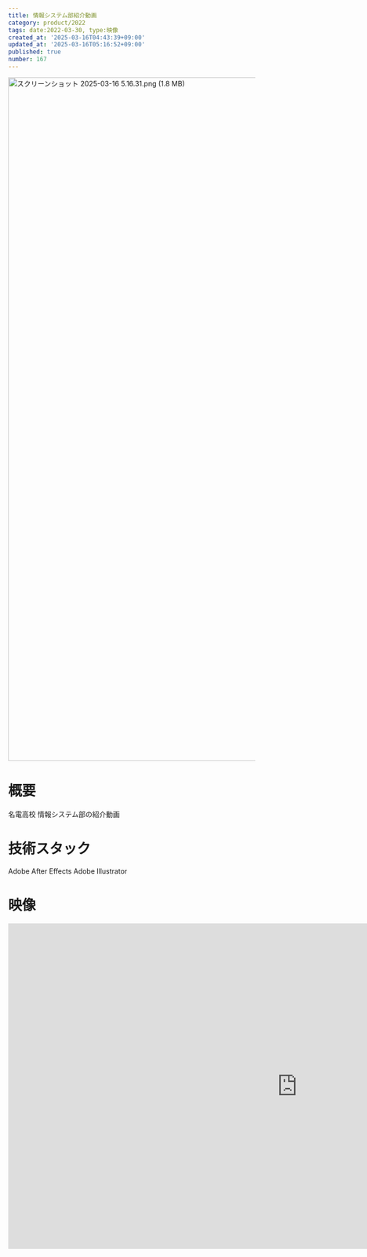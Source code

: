 ```yaml
---
title: 情報システム部紹介動画
category: product/2022
tags: date:2022-03-30, type:映像
created_at: '2025-03-16T04:43:39+09:00'
updated_at: '2025-03-16T05:16:52+09:00'
published: true
number: 167
---
```


<img width="1392" alt="スクリーンショット 2025-03-16 5.16.31.png (1.8 MB)" src="/img/167/6bc0c5a4-440e-4b68-8382-7b70e26d586b.webp">

# 概要
名電高校 情報システム部の紹介動画

# 技術スタック
Adobe After Effects
Adobe Illustrator

# 映像
<iframe width="1178" height="663" src="https://www.youtube.com/embed/PcPoMR_nT6I" title="情報システム部" frameborder="0" allow="accelerometer; autoplay; clipboard-write; encrypted-media; gyroscope; picture-in-picture; web-share" referrerpolicy="strict-origin-when-cross-origin" allowfullscreen></iframe>

